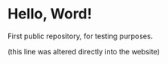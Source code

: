 # Hello, Word!
 First public repository, for testing purposes.
 
 (this line was altered directly into the website)
